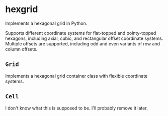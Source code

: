 # hexgrid

Implements a hexagonal grid in Python.

Supports different coordinate systems for flat-topped and pointy-topped hexagons, including axial, cubic, and rectangular offset coordinate systems. Multiple offsets are supported, including odd and even variants of row and column offsets.

## `Grid`

Implements a hexagonal grid container class with flexible coordinate systems.

## `Cell`

I don't know what this is supposed to be. I'll probably remove it later.
